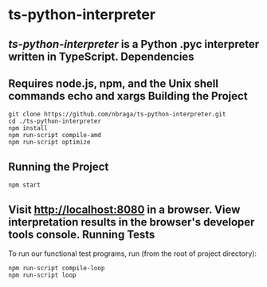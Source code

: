 ts-python-interpreter
=====================
**_ts-python-interpreter_** is a Python .pyc interpreter written in TypeScript.
Dependencies
---
Requires node.js, npm, and the Unix shell commands echo and xargs
Building the Project
---
```
git clone https://github.com/nbraga/ts-python-interpreter.git
cd ./ts-python-interpreter
npm install
npm run-script compile-amd
npm run-script optimize
```
Running the Project
---
```
npm start
```
Visit [http://localhost:8080](http://localhost:8080) in a browser.
View interpretation results in the browser's developer tools console.
Running Tests
---
To run our functional test programs, run (from the root of project directory):
```
npm run-script compile-loop
npm run-script loop
```
